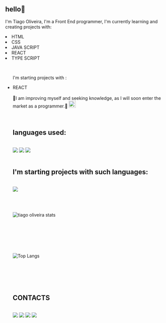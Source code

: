 ## hello👋

I'm Tiago Oliveira, I'm a Front End programmer, I'm currently learning and creating projects with:
  <li>HTML
  <li>CSS</li>
  <li>JAVA SCRIPT
  <li>REACT</li>
  <li>TYPE SCRIPT</li>

  <ul/>
    <br>
    
I'm starting projects with :
<li>REACT</li>
</li>
    
<br>
🚀I am improving myself and seeking knowledge, as I will soon enter the market as a programmer.🚀 

<img align="rigth" width="22px" src="https://github.com/user-attachments/assets/e0a10396-c657-4cd9-b698-9238895f0068"/>

<br>
<br>
<br>
    
<h2>languages ​​used:</h2>

<br>

<img src="https://img.shields.io/badge/HTML5-E34F26?style=for-the-badge&logo=html5&logoColor=white"/>
<img src="https://img.shields.io/badge/CSS3-1572B6?style=for-the-badge&logo=css3&logoColor=white"/>
<img src="https://img.shields.io/badge/JavaScript-323330?style=for-the-badge&logo=javascript&logoColor=F7DF1E"/>

<br>
<br>

<h2>I'm starting projects with such languages:</h2>

<br>


<img src="https://img.shields.io/badge/react%20os-0088CC?style=for-the-badge&logo=reactos&logoColor=whitec"/>
 
 <br>
 <br>
  <br>
 <br>
 
![tiago oliveira stats](https://github-readme-stats.vercel.app/api?username=Tiagliveira) 

<br>
 <br>
 <br>
  <br>
 <br>
 
![Top Langs](https://github-readme-stats.vercel.app/api/top-langs/?username=Tiagliveira)

<br>
 <br>
  <br>
 <br>

<h2>CONTACTS</h2>
 <br>
 <a # href"https://www.google.com/><img src="https://img.shields.io/badge/Facebook-1877F2?style=for-the-badge&logo=facebook&logoColor=white"/></a>
 <a # href"https://www.google.com/><img src="https://img.shields.io/badge/Instagram-E4405F?style=for-the-badge&logo=instagram&logoColor=white"/></a>
 <a # href"www.linkedin.com/in/tiagoliveira-/><img src="https://img.shields.io/badge/LinkedIn-0077B5?style=for-the-badge&logo=linkedin&logoColor=white"/></a>
<a # href"https://www.google.com/><img src="https://img.shields.io/badge/Gmail-D14836?style=for-the-badge&logo=gmail&logoColor=white"/></a>




<img />




 
